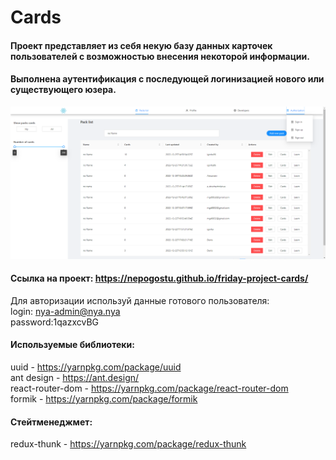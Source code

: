 # Cards

#### Проект представляет из себя некую базу данных карточек пользователей с возможностью внесения некоторой информации.   
#### Выполнена аутентификация с последующей логинизацией нового или существующего юзера.  

![image](https://github.com/NepoGostu/friday-project-cards/blob/main/public/card.png)

#### Ссылка на проект: https://nepogostu.github.io/friday-project-cards/

Для авторизации используй данные готового пользователя:  
login: nya-admin@nya.nya  
password:1qazxcvBG

#### Используемые библиотеки:  
uuid             - https://yarnpkg.com/package/uuid  
ant design      - https://ant.design/  
react-router-dom - https://yarnpkg.com/package/react-router-dom  
formik           - https://yarnpkg.com/package/formik    


#### Стейтменеджмет:   
redux-thunk      - https://yarnpkg.com/package/redux-thunk
